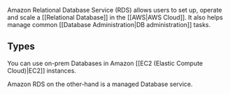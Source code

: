Amazon Relational Database Service (RDS) allows users to set up, operate and scale a [[Relational Database]] in the [[AWS|AWS Cloud]]. It also helps manage common [[Database Administration|DB administration]] tasks.

## Types

You can use on-prem Databases in Amazon [[EC2 (Elastic Compute Cloud)|EC2]] instances.

Amazon RDS on the other-hand is a managed Database service.

